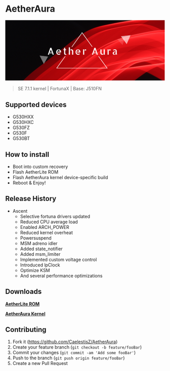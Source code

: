 # AetherAura

![AetherAura Logo](/info/logo.png)

> SE 7.1.1 kernel | FortunaX | Base: J510FN

## Supported devices

 - G530HXX
 - G530HXC
 - G530FZ
 - G530F
 - G530BT
 
## How to install

 - Boot into custom recovery
 - Flash AetherLite ROM
 - Flash AetherAura kernel device-specific build
 - Reboot & Enjoy!

## Release History

 - Ascent
     - Selective fortuna drivers updated
     - Reduced CPU average load
     - Enabled ARCH_POWER
     - Reduced kernel overheat
     - Powersuspend
     - MSM adreno idler
     - Added state_notifier
     - Added msm_limiter
     - Implemented custom voltage control
     - Introduced lpClock
     - Optimize KSM
     - And several performance optimizations
 
## Downloads

   __[AetherLite ROM](http://tiny.cc/aetherlite "AetherLite ROM")__
   
   __[AetherAura Kernel](https://github.com/CaelestisZ/AetherAura/releases "AetherAura Kernel")__

## Contributing

1. Fork it (<https://github.com/CaelestisZ/AetherAura>)
2. Create your feature branch (`git checkout -b feature/fooBar`)
3. Commit your changes (`git commit -am 'Add some fooBar'`)
4. Push to the branch (`git push origin feature/fooBar`)
5. Create a new Pull Request
